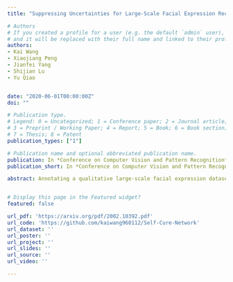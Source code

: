 ```yaml
---
title: "Suppressing Uncertainties for Large-Scale Facial Expression Recognition"

# Authors
# If you created a profile for a user (e.g. the default `admin` user), write the username (folder name) here 
# and it will be replaced with their full name and linked to their profile.
authors:
- Kai Wang
- Xiaojiang Peng
- Jianfei Yang
- Shijian Lu
- Yu Qiao


date: "2020-06-01T00:00:00Z"
doi: ""

# Publication type.
# Legend: 0 = Uncategorized; 1 = Conference paper; 2 = Journal article;
# 3 = Preprint / Working Paper; 4 = Report; 5 = Book; 6 = Book section;
# 7 = Thesis; 8 = Patent
publication_types: ["1"]

# Publication name and optional abbreviated publication name.
publication: In *Conference on Computer Vision and Pattern Recognition* (**CVPR**), 2020
publication_short: In *Conference on Computer Vision and Pattern Recognition* (**CVPR**), 2020

abstract: Annotating a qualitative large-scale facial expression dataset is extremely difficult due to the uncertainties caused by ambiguous facial expressions, low-quality facial images, and the subjectiveness of annotators. These uncertainties lead to a key challenge of large-scale Facial Expression Recognition (FER) in deep learning era. To address this problem, this paper proposes a simple yet efficient Self-Cure Network (SCN) which suppresses the uncertainties efficiently and prevents deep networks from over-fitting uncertain facial images. Specifically, SCN suppresses the uncertainty from two different aspects':' 1) a self-attention mechanism over mini-batch to weight each training sample with a ranking regularization, and 2) a careful relabeling mechanism to modify the labels of these samples in the lowest-ranked group. Experiments on synthetic FER datasets and our collected WebEmotion dataset validate the effectiveness of our method. Results on public benchmarks demonstrate that our SCN outperforms current state-of-the-art methods with \textbf{88.14}\% on RAF-DB, \textbf{60.23}\% on AffectNet, and \textbf{89.35}\% on FERPlus.


# Display this page in the Featured widget?
featured: false

url_pdf: 'https://arxiv.org/pdf/2002.10392.pdf'
url_code: 'https://github.com/kaiwang960112/Self-Cure-Network'
url_dataset: ''
url_poster: ''
url_project: ''
url_slides: ''
url_source: ''
url_video: ''

---
```

